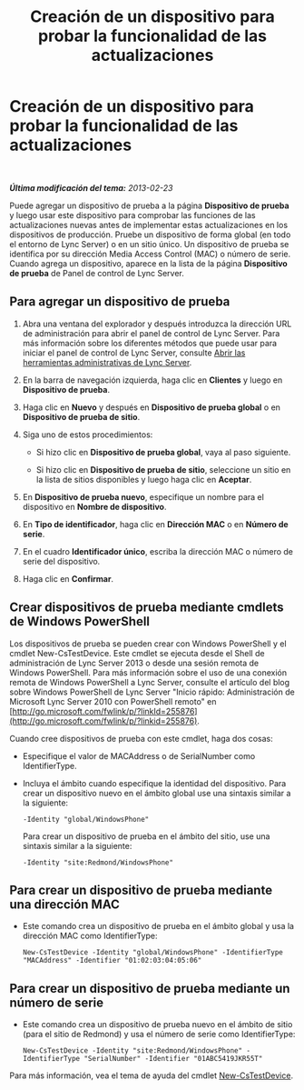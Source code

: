 ﻿---
title: Creación de un dispositivo para probar la funcionalidad de las actualizaciones
TOCTitle: Creación de un dispositivo para probar la funcionalidad de las actualizaciones
ms:assetid: ce509fd1-17b3-4b78-b269-fe5d06fe2e1d
ms:mtpsurl: https://technet.microsoft.com/es-es/library/Gg182587(v=OCS.15)
ms:contentKeyID: 48276698
ms.date: 01/07/2017
mtps_version: v=OCS.15
ms.translationtype: HT
---

# Creación de un dispositivo para probar la funcionalidad de las actualizaciones

 

_**Última modificación del tema:** 2013-02-23_

Puede agregar un dispositivo de prueba a la página **Dispositivo de prueba** y luego usar este dispositivo para comprobar las funciones de las actualizaciones nuevas antes de implementar estas actualizaciones en los dispositivos de producción. Pruebe un dispositivo de forma global (en todo el entorno de Lync Server) o en un sitio único. Un dispositivo de prueba se identifica por su dirección Media Access Control (MAC) o número de serie. Cuando agrega un dispositivo, aparece en la lista de la página **Dispositivo de prueba** de Panel de control de Lync Server.

## Para agregar un dispositivo de prueba

1.  Abra una ventana del explorador y después introduzca la dirección URL de administración para abrir el panel de control de Lync Server. Para más información sobre los diferentes métodos que puede usar para iniciar el panel de control de Lync Server, consulte [Abrir las herramientas administrativas de Lync Server](lync-server-2013-open-lync-server-administrative-tools.md).

2.  En la barra de navegación izquierda, haga clic en **Clientes** y luego en **Dispositivo de prueba**.

3.  Haga clic en **Nuevo** y después en **Dispositivo de prueba global** o en **Dispositivo de prueba de sitio**.

4.  Siga uno de estos procedimientos:
    
      - Si hizo clic en **Dispositivo de prueba global**, vaya al paso siguiente.
    
      - Si hizo clic en **Dispositivo de prueba de sitio**, seleccione un sitio en la lista de sitios disponibles y luego haga clic en **Aceptar**.

5.  En **Dispositivo de prueba nuevo**, especifique un nombre para el dispositivo en **Nombre de dispositivo**.

6.  En **Tipo de identificador**, haga clic en **Dirección MAC** o en **Número de serie**.

7.  En el cuadro **Identificador único**, escriba la dirección MAC o número de serie del dispositivo.

8.  Haga clic en **Confirmar**.

## Crear dispositivos de prueba mediante cmdlets de Windows PowerShell

Los dispositivos de prueba se pueden crear con Windows PowerShell y el cmdlet New-CsTestDevice. Este cmdlet se ejecuta desde el Shell de administración de Lync Server 2013 o desde una sesión remota de Windows PowerShell. Para más información sobre el uso de una conexión remota de Windows PowerShell a Lync Server, consulte el artículo del blog sobre Windows PowerShell de Lync Server "Inicio rápido: Administración de Microsoft Lync Server 2010 con PowerShell remoto" en [http://go.microsoft.com/fwlink/p/?linkId=255876](http://go.microsoft.com/fwlink/p/?linkid=255876).

Cuando cree dispositivos de prueba con este cmdlet, haga dos cosas:

  - Especifique el valor de MACAddress o de SerialNumber como IdentifierType.

  - Incluya el ámbito cuando especifique la identidad del dispositivo. Para crear un dispositivo nuevo en el ámbito global use una sintaxis similar a la siguiente:
    
        -Identity "global/WindowsPhone"
    
    Para crear un dispositivo de prueba en el ámbito del sitio, use una sintaxis similar a la siguiente:
    
        -Identity "site:Redmond/WindowsPhone"

## Para crear un dispositivo de prueba mediante una dirección MAC

  - Este comando crea un dispositivo de prueba en el ámbito global y usa la dirección MAC como IdentifierType:
    
        New-CsTestDevice -Identity "global/WindowsPhone" -IdentifierType "MACAddress" -Identifier "01:02:03:04:05:06"

## Para crear un dispositivo de prueba mediante un número de serie

  - Este comando crea un dispositivo de prueba nuevo en el ámbito de sitio (para el sitio de Redmond) y usa el número de serie como IdentifierType:
    
        New-CsTestDevice -Identity "site:Redmond/WindowsPhone" -IdentifierType "SerialNumber" -Identifier "01ABC5419JKR55T"

Para más información, vea el tema de ayuda del cmdlet [New-CsTestDevice](new-cstestdevice.md).

